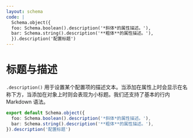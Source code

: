 ```yaml
---
layout: schema
code: |
  Schema.object({
  foo: Schema.boolean().description('*斜体*的属性描述。'),
  bar: Schema.string().description('**粗体**的属性描述。'),
  }).description('配置标题')
---
```


# 标题与描述

`.description()` 用于设置某个配置项的描述文本。当添加在属性上时会显示在名称下方，当添加在对象上时则会表现为小标题。我们还支持了基本的行内 Markdown 语法。

```ts
export default Schema.object({
  foo: Schema.boolean().description('*斜体*的属性描述。'),
  bar: Schema.string().description('**粗体**的属性描述。'),
}).description('配置标题')
```

